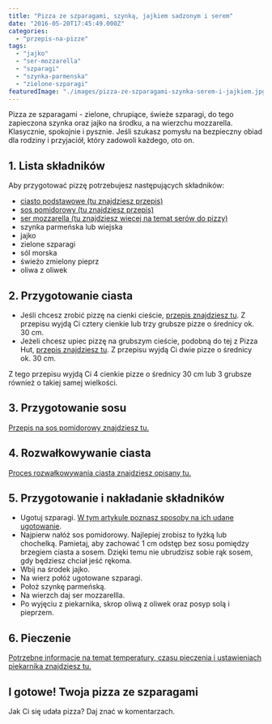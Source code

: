 ```yaml
---
title: "Pizza ze szparagami, szynką, jajkiem sadzonym i serem"
date: "2016-05-20T17:45:49.000Z"
categories: 
  - "przepis-na-pizze"
tags: 
  - "jajko"
  - "ser-mozzarella"
  - "szparagi"
  - "szynka-parmenska"
  - "zielone-szparagi"
featuredImage: "./images/pizza-ze-szparagami-szynka-serem-i-jajkiem.jpg"
---
```


Pizza ze szparagami - zielone, chrupiące, świeże szparagi, do tego zapieczona szynka oraz jajko na środku, a na wierzchu mozzarella. Klasycznie, spokojnie i pysznie. Jeśli szukasz pomysłu na bezpieczny obiad dla rodziny i przyjaciół, który zadowoli każdego, oto on.

## 1\. Lista składników

Aby przygotować pizzę potrzebujesz następujących składników:

- <a href="/przepis-na-ciasto-na-pizze/" title="Przepis na ciasto podstawowe">ciasto podstawowe (tu znajdziesz przepis)</a>
- <a href="/sos-pomidorowy/" title="Przepis na sos pesto">sos pomidorowy (tu znajdziesz przepis)</a>
- <a href="/jaki-ser-wybrac-do-pizzy/" title="Ser do pizzy">ser mozzarella (tu znajdziesz więcej na temat serów do pizzy)</a>
- szynka parmeńska lub wiejska
- jajko
- zielone szparagi
- sól morska
- świeżo zmielony pieprz
- oliwa z oliwek

## 2\. Przygotowanie ciasta

- Jeśli chcesz zrobić pizzę na cienki cieście, <a href="/przepis-na-ciasto-na-pizze/" title="Przepis na ciasto podstawowe">przepis znajdziesz tu</a>. Z przepisu wyjdą Ci cztery cienkie lub trzy grubsze pizze o średnicy ok. 30 cm.
- Jeżeli chcesz upiec pizzę na grubszym cieście, podobną do tej z Pizza Hut, <a href="/jak-zrobic-ciasto-na-pizze-jak-w-pizza-hut/" title="Przepis na pizzę na grubym cieście">przepis znajdziesz tu</a>. Z przepisu wyjdą Ci dwie pizze o średnicy ok. 30 cm.

Z tego przepisu wyjdą Ci 4 cienkie pizze o średnicy 30 cm lub 3 grubsze również o takiej samej wielkości.

## 3\. Przygotowanie sosu

<a href="/sos-pomidorowy/" title="Przepis na sos pomidorowy">Przepis na sos pomidorowy znajdziesz tu.</a>

## 4\. Rozwałkowywanie ciasta

<a href="/jak-walkowac-ciasto-pizzy/" title="Rozwałkowywanie ciasta">Proces rozwałkowywania ciasta znajdziesz opisany tu.</a>

## 5\. Przygotowanie i nakładanie składników

- Ugotuj szparagi. <a href="/pizza-ze-szparagami/" title="Wszystko co potrzebujesz wiedzieć o awokado">W tym artykule poznasz sposoby na ich udane ugotowanie</a>.
- Najpierw nałóż sos pomidorowy. Najlepiej zrobisz to łyżką lub chochelką. Pamietaj, aby zachować 1 cm odstęp bez sosu pomiędzy brzegiem ciasta a sosem. Dzięki temu nie ubrudzisz sobie rąk sosem, gdy będziesz chciał jeść rękoma.
- Wbij na środek jajko.
- Na wierz połóż ugotowane szparagi.
- Położ szynkę parmeńską.
- Na wierzch daj ser mozzarellla.
- Po wyjęciu z piekarnika, skrop oliwą z oliwek oraz posyp solą i pieprzem.

## 6\. Pieczenie

<a href="/jak-ustawic-piekarnik-pieczenia-pizzy/" title="Jak ustawić piekarnik do pieczenia pizzy">Potrzebne informacje na temat temperatury, czasu pieczenia i ustawieniach piekarnika znajdziesz tu.</a>

## I gotowe! Twoja pizza ze szparagami

Jak Ci się udała pizza? Daj znać w komentarzach.
